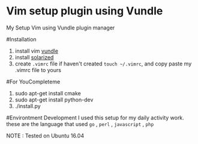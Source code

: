 # Vim setup plugin using Vundle
My Setup Vim using Vundle plugin manager

#Installation
1. install vim [vundle](https://github.com/VundleVim/Vundle.vim) 
2. install [solarized](https://github.com/altercation/vim-colors-solarized)
3. create `.vimrc` file if haven't created `touch ~/.vimrc`, and copy paste my .vimrc file to yours

#For YouCompleteme
1. sudo apt-get install cmake
2. sudo apt-get install python-dev
3. ./install.py

#Environtment Development
I used this setup for my daily activity work. these are the language that used `go` , `perl` , `javascript` , `php`

NOTE :  Tested on Ubuntu 16.04
